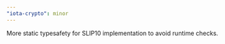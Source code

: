 ```yaml
---
"iota-crypto": minor
---
```


More static typesafety for SLIP10 implementation to avoid runtime checks.
